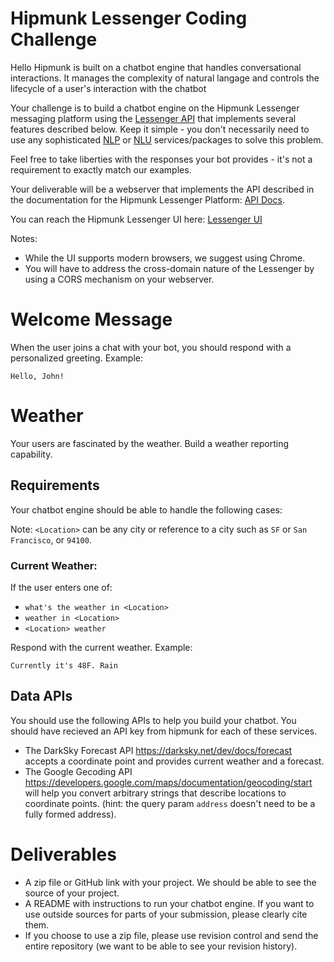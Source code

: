 # Hipmunk Lessenger Coding Challenge

Hello Hipmunk is built on a chatbot engine that handles conversational interactions. It manages the complexity of natural langage and controls the lifecycle of a user's interaction with the chatbot

Your challenge is to build a chatbot engine on the Hipmunk Lessenger messaging platform using the [Lessenger API](api.md) that implements several features described below. Keep it simple - you don't necessarily need to use any sophisticated [NLP](https://en.wikipedia.org/wiki/Natural_language_processing) or [NLU](https://en.wikipedia.org/wiki/Natural_language_understanding) services/packages to solve this problem.

Feel free to take liberties with the responses your bot provides - it's not a requirement to exactly match our examples.

Your deliverable will be a webserver that implements the API described in the documentation for the Hipmunk Lessenger Platform: [API Docs](api.md).

You can reach the Hipmunk Lessenger UI here: [Lessenger UI](http://hipmunk.github.io/hipproblems/lessenger/)

Notes:
* While the UI supports modern browsers, we suggest using Chrome.
* You will have to address the cross-domain nature of the Lessenger by using a CORS mechanism on your webserver.

# Welcome Message

When the user joins a chat with your bot, you should respond with a personalized greeting. Example:
```
Hello, John!
```

# Weather

Your users are fascinated by the weather. Build a weather reporting capability.

## Requirements

Your chatbot engine should be able to handle the following cases:

Note: `<Location>` can be any city or reference to a city such as `SF` or `San Francisco`, or `94100`.

### Current Weather:

If the user enters one of:
* `what's the weather in <Location>`
* `weather in <Location>`
* `<Location> weather`

Respond with the current weather. Example:
```
Currently it's 48F. Rain
```

## Data APIs
You should use the following APIs to help you build your chatbot. You should have recieved an API key from hipmunk for each of these services.

* The DarkSky Forecast API https://darksky.net/dev/docs/forecast accepts a coordinate point and provides current weather and a forecast.
* The Google Gecoding API https://developers.google.com/maps/documentation/geocoding/start will help you convert arbitrary strings that describe locations to coordinate points. (hint: the query param `address` doesn't need to be a fully formed address).

# Deliverables
* A zip file or GitHub link with your project. We should be able to see the source of your project.
* A README with instructions to run your chatbot engine. If you want to use outside sources for parts of your submission, please clearly cite them.
* If you choose to use a zip file, please use revision control and send the entire repository (we want to be able to see your revision history).
